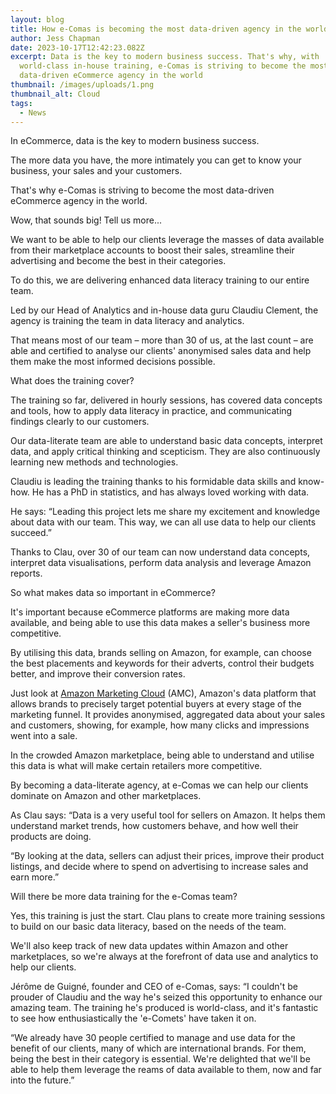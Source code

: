 ```yaml
---
layout: blog
title: How e-Comas is becoming the most data-driven agency in the world
author: Jess Chapman
date: 2023-10-17T12:42:23.082Z
excerpt: Data is the key to modern business success. That's why, with
  world-class in-house training, e-Comas is striving to become the most
  data-driven eCommerce agency in the world
thumbnail: /images/uploads/1.png
thumbnail_alt: Cloud
tags:
  - News
---
```

<!--StartFragment-->

In eCommerce, data is the key to modern business success.

The more data you have, the more intimately you can get to know your business, your sales and your customers.

That's why e-Comas is striving to become the most data-driven eCommerce agency in the world.



Wow, that sounds big! Tell us more...

We want to be able to help our clients leverage the masses of data available from their marketplace accounts to boost their sales, streamline their advertising and become the best in their categories.

To do this, we are delivering enhanced data literacy training to our entire team.

Led by our Head of Analytics and in-house data guru Claudiu Clement, the agency is training the team in data literacy and analytics.

That means most of our team – more than 30 of us, at the last count – are able and certified to analyse our clients' anonymised sales data and help them make the most informed decisions possible.



What does the training cover?

The training so far, delivered in hourly sessions, has covered data concepts and tools, how to apply data literacy in practice, and communicating findings clearly to our customers.

Our data-literate team are able to understand basic data concepts, interpret data, and apply critical thinking and scepticism. They are also continuously learning new methods and technologies.

Claudiu is leading the training thanks to his formidable data skills and know-how. He has a PhD in statistics, and has always loved working with data.

He says: “Leading this project lets me share my excitement and knowledge about data with our team. This way, we can all use data to help our clients succeed.”

Thanks to Clau, over 30 of our team can now understand data concepts, interpret data visualisations, perform data analysis and leverage Amazon reports.



So what makes data so important in eCommerce?

It's important because eCommerce platforms are making more data available, and being able to use this data makes a seller's business more competitive.

By utilising this data, brands selling on Amazon, for example, can choose the best placements and keywords for their adverts, control their budgets better, and improve their conversion rates.

Just look at [Amazon Marketing Cloud](https://e-comas.com/2022/10/31/amazon-marketing-cloud-the-holy-grail-of-advertising.html) (AMC), Amazon's data platform that allows brands to precisely target potential buyers at every stage of the marketing funnel. It provides anonymised, aggregated data about your sales and customers, showing, for example, how many clicks and impressions went into a sale.

In the crowded Amazon marketplace, being able to understand and utilise this data is what will make certain retailers more competitive.

By becoming a data-literate agency, at e-Comas we can help our clients dominate on Amazon and other marketplaces.

As Clau says: “Data is a very useful tool for sellers on Amazon. It helps them understand market trends, how customers behave, and how well their products are doing.

“By looking at the data, sellers can adjust their prices, improve their product listings, and decide where to spend on advertising to increase sales and earn more.”



Will there be more data training for the e-Comas team?

Yes, this training is just the start. Clau plans to create more training sessions to build on our basic data literacy, based on the needs of the team.

We'll also keep track of new data updates within Amazon and other marketplaces, so we're always at the forefront of data use and analytics to help our clients.

Jérôme de Guigné, founder and CEO of e-Comas, says: “I couldn't be prouder of Claudiu and the way he's seized this opportunity to enhance our amazing team. The training he's produced is world-class, and it's fantastic to see how enthusiastically the 'e-Comets' have taken it on.

“We already have 30 people certified to manage and use data for the benefit of our clients, many of which are international brands. For them, being the best in their category is essential. We're delighted that we'll be able to help them leverage the reams of data available to them, now and far into the future.”  



<!--EndFragment-->